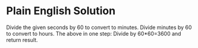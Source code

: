 # Plain English Solution

Divide the given seconds by 60 to convert to minutes.
Divide minutes by 60 to convert to hours.
The above in one step: Divide by 60*60=3600 and return result.
